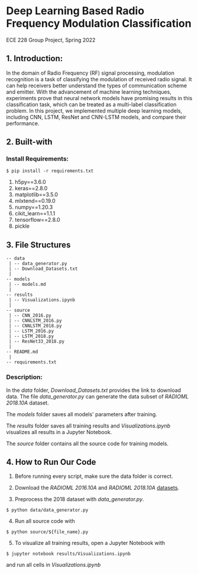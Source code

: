# Deep Learning Based Radio Frequency Modulation Classification
ECE 228 Group Project, Spring 2022

## 1. Introduction:
In the domain of Radio Frequency (RF) signal processing, modulation recognition is a task of classifying the modulation of received radio signal. It can help receivers better understand the types of communication scheme and emitter. With the advancement of machine learning techniques, experiments prove that neural network models have promising results in this classification task, which can be treated as a multi-label classification problem. In this project, we implemented multiple deep learning models, including CNN, LSTM, ResNet and CNN-LSTM models, and compare their performance.


## 2. Built-with
### Install Requirements:
```
$ pip install -r requirements.txt
```
  1. h5py==3.6.0
  2. keras==2.8.0
  3. matplotlib==3.5.0
  4. mlxtend==0.19.0
  5. numpy==1.20.3
  6. cikit_learn==1.1.1
  7. tensorflow==2.8.0
  8. pickle

## 3. File Structures

```
-- data
 | -- data_generator.py
 | -- Download_Datasets.txt
 |
-- models
 | -- models.md
 |
-- results
 | -- Visualizations.ipynb
 |
-- source
 | -- CNN_2016.py
 | -- CNNLSTM_2016.py
 | -- CNNLSTM_2018.py
 | -- LSTM_2016.py
 | -- LSTM_2018.py
 | -- ResNet33_2018.py
 |
-- README.md
 |
-- requirements.txt
```

### Description:

In the *data* folder, *Download_Datasets.txt* provides the link to download data. The file *data_generator.py* can generate the data subset of *RADIOML 2018.10A* dataset.

The *models* folder saves all models' parameters after training.

The *results* folder saves all training results and *Visualizations.ipynb* visualizes all results in a Jupyter Notebook.

The *source* folder contains all the source code for training models.

## 4. How to Run Our Code
1. Before running every script, make sure the data folder is correct.

2. Download the *RADIOML 2016.10A* and *RADIOML 2018.10A* [datasets](https://www.deepsig.ai/datasets).

3. Preprocess the 2018 dataset with *data_generator.py*.
```
$ python data/data_generator.py
```

4. Run all source code with
```
$ python source/${file_name}.py
```

5. To visualize all training results, open a Jupyter Notebook with
```
$ jupyter notebook results/Visualizations.ipynb
```
and run all cells in *Visualizations.ipynb*
